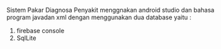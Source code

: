 Sistem Pakar Diagnosa Penyakit menggnakan android studio dan bahasa program javadan xml dengan menggunakan dua database yaitu :
1. firebase console 
2. SqlLite
